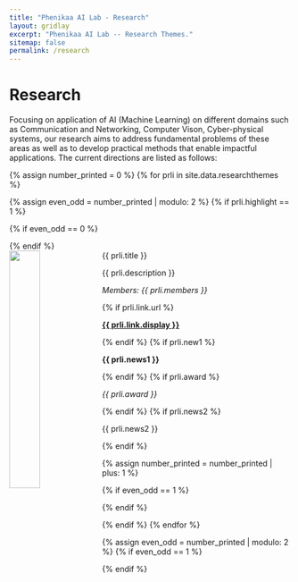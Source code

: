 ```yaml
---
title: "Phenikaa AI Lab - Research"
layout: gridlay
excerpt: "Phenikaa AI Lab -- Research Themes."
sitemap: false
permalink: /research
---
```



# Research

Focusing on application of AI (Machine Learning) on different domains such as Communication and Networking, Computer Vison, Cyber-physical systems, our research aims to address fundamental problems of these areas as well as to develop practical methods that enable impactful applications. The current directions are listed as follows:

{% assign number_printed = 0 %}
{% for prli in site.data.researchthemes %}

{% assign even_odd = number_printed | modulo: 2 %}
{% if prli.highlight == 1 %}

{% if even_odd == 0 %}
<div class="row">
{% endif %}

<div class="col-sm-6 clearfix">
 <div class="well">
  <pubtit>{{ prli.title }}</pubtit>
  <img src="{{ site.url }}{{ site.baseurl }}/images/researchpic/{{ prli.image }}" class="img-responsive" width="33%" style="float: left" />
  <p>{{ prli.description }}</p>
  <p><em>Members: {{ prli.members }}</em></p>
  {% if prli.link.url %}
  <p><strong><a href="{{ prli.link.url }}">{{ prli.link.display }}</a></strong></p>
  {% endif %}
  {% if prli.new1 %}
  <p class="text-danger"><strong> {{ prli.news1 }}</strong></p>
  {% endif %}
  {% if prli.award %}
  <p> <em> {{ prli.award }} </em> </p>
  {% endif %}
  {% if prli.news2 %}
  <p> {{ prli.news2 }} </p>
  {% endif %}
 </div>
</div>

{% assign number_printed = number_printed | plus: 1 %}

{% if even_odd == 1 %}
</div>
{% endif %}

{% endif %}
{% endfor %}

{% assign even_odd = number_printed | modulo: 2 %}
{% if even_odd == 1 %}
</div>
{% endif %}

<p> &nbsp; </p>
